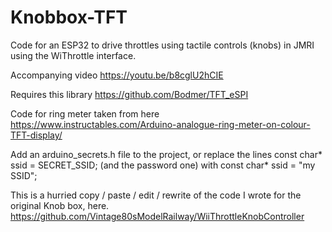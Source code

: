 # Knobbox-TFT

Code for an ESP32 to drive throttles using tactile controls (knobs) in JMRI using the WiThrottle interface.

Accompanying video https://youtu.be/b8cglU2hCIE

Requires this library https://github.com/Bodmer/TFT_eSPI

Code for ring meter taken from here https://www.instructables.com/Arduino-analogue-ring-meter-on-colour-TFT-display/

Add an arduino_secrets.h file to the project, or replace the lines const char* ssid = SECRET_SSID; (and the password one) with const char* ssid = "my SSID";

This is a hurried copy / paste / edit / rewrite of the code I wrote for the original Knob box, here.
https://github.com/Vintage80sModelRailway/WiiThrottleKnobController
